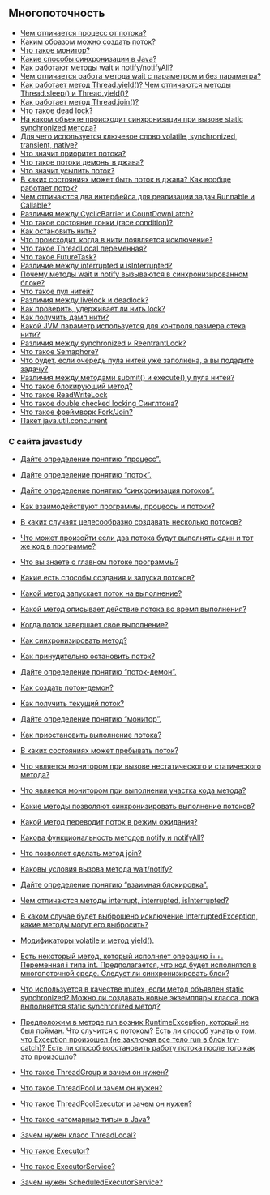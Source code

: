 ## Многопоточность


- <a href="">Чем отличается процесс от потока?</a> 
- <a href="">Каким образом можно создать поток?</a> 
- <a href="">Что такое монитор?</a> 
- <a href="">Какие способы синхронизации в Java?</a> 
- <a href="">Как работают методы wait и notify/notifyAll?</a> 
- <a href="">Чем отличается работа метода wait с параметром и без параметра?</a> 
- <a href="">Как работает метод Thread.yield()? Чем отличаются методы Thread.sleep() и Thread.yield()?</a> 
- <a href="">Как работает метод Thread.join()?</a> 
- <a href="">Что такое dead lock?</a> 
- <a href="">На каком объекте происходит синхронизация при вызове static synchronized метода?</a> 
- <a href="">Для чего используется ключевое слово volatile, synchronized, transient, native?</a> 
- <a href="">Что значит приоритет потока?</a> 
- <a href="">Что такое потоки демоны в джава?</a> 
- <a href="">Что значит усыпить поток?</a> 
- <a href="">В каких состояниях может быть поток в джава? Как вообще работает поток?</a> 
- <a href="">Чем отличаются два интерфейса для реализации задач Runnable и Callable?</a> 
- <a href="">Различия между CyclicBarrier и CountDownLatch?</a> 
- <a href="">Что такое состояние гонки (race condition)?</a> 
- <a href="">Как остановить нить?</a> 
- <a href="">Что происходит, когда в нити появляется исключение?</a> 
- <a href="">Что такое ThreadLocal переменная?</a> 
- <a href="">Что такое FutureTask?</a> 
- <a href="">Различие между interrupted и isInterrupted?</a> 
- <a href="">Почему методы wait и notify вызываются в синхронизированном блоке?</a> 
- <a href="">Что такое пул нитей?</a> 
- <a href="">Различия между livelock и deadlock?</a> 
- <a href="">Как проверить, удерживает ли нить lock?</a> 
- <a href="">Как получить дамп нити?</a> 
- <a href="">Какой JVM параметр используется для контроля размера стека нити?</a> 
- <a href="">Различия между synchronized и ReentrantLock?</a> 
- <a href="">Что такое Semaphore?</a> 
- <a href="">Что будет, если очередь пула нитей уже заполнена, а вы подадите задачу?</a> 
- <a href="">Различия между методами submit() и execute() у пула нитей?</a> 
- <a href="">Что такое блокирующий метод?</a> 
- <a href="">Что такое ReadWriteLock</a>
- <a href="">Что такое double checked locking Синглтона?</a>
- <a href="">Что такое фреймворк Fork/Join?</a>
- <a href="">Пакет java.util.concurrent</a>

### С сайта javastudy

- <a href="dajte_opredelenie_ponyatiyu_process.md">Дайте определение понятию “процесс”.</a>
- <a href="dajte_opredelenie_ponyatiyu_potok.md">Дайте определение понятию “поток”.</a>
- <a href="dajte_opredelenie_ponyatiyu_sinxronizaciya_potokov.md">Дайте определение понятию “синхронизация потоков”.</a>
- <a href="kak_vzaimodejstvuyut_programmy,_processy_i_potoki.md">Как взаимодействуют программы, процессы и потоки?</a>
- <a href="v_kakix_sluchayax_celesoobrazno_sozdavat_neskolko_potokov.md">В каких случаях целесообразно создавать несколько потоков?</a>
- <a href="chto_mozhet_proizojti_esli_dva_potoka_budut_vypolnyat_odin_i_tot_zhe_kod_v_programme.md">Что может произойти если два потока будут выполнять один и тот же код в программе?</a>
- <a href="chto_vy_znaete_o_glavnom_potoke_programmy.md">Что вы знаете о главном потоке программы?</a>
- <a href="kakie_est_sposoby_sozdaniya_i_zapuska_potokov.md">Какие есть способы создания и запуска потоков?</a>
- <a href="kakoj_metod_zapuskaet_potok_na_vypolnenie.md">Какой метод запускает поток на выполнение?</a>
- <a href="kakoj_metod_opisyvaet_dejstvie_potoka_vo_vremya_vypolneniya.md">Какой метод описывает действие потока во время выполнения?</a>
- <a href="kogda_potok_zavershaet_svoe_vypolnenie.md">Когда поток завершает свое выполнение?</a>
- <a href="kak_sinxronizirovat_metod.md">Как синхронизировать метод?</a>
- <a href="kak_prinuditelno_ostanovit_potok.md">Как принудительно остановить поток?</a>
- <a href="dajte_opredelenie_ponyatiyu_potok-demon.md">Дайте определение понятию “поток-демон”.</a>
- <a href="kak_sozdat_potok-demon.md">Как создать поток-демон?</a>
- <a href="kak_poluchit_tekushhij_potok.md">Как получить текущий поток?</a>
- <a href="dajte_opredelenie_ponyatiyu_monitor.md">Дайте определение понятию “монитор”.</a>
- <a href="kak_priostanovit_vypolnenie_potoka.md">Как приостановить выполнение потока?</a>
- <a href="v_kakix_sostoyaniyax_mozhet_prebyvat_potok.md">В каких состояниях может пребывать поток?</a>
- <a href="chto_yavlyaetsya_monitorom_pri_vyzove_nestaticheskogo_i_staticheskogo_metoda.md">Что является монитором при вызове нестатического и статического метода?</a>
- <a href="chto_yavlyaetsya_monitorom_pri_vypolnenii_uchastka_koda_metoda.md">Что является монитором при выполнении участка кода метода?</a>
- <a href="kakie_metody_pozvolyayut_sinxronizirovat_vypolnenie_potokov.md">Какие методы позволяют синхронизировать выполнение потоков?</a>
- <a href="kakoj_metod_perevodit_potok_v_rezhim_ozhidaniya.md">Какой метод переводит поток в режим ожидания?</a>
- <a href="kakova_funkcionalnost_metodov_notify_i_notifyall.md">Какова функциональность методов notify и notifyAll?</a>
- <a href="chto_pozvolyaet_sdelat_metod_join.md">Что позволяет сделать метод join?</a>
- <a href="kakovy_usloviya_vyzova_metoda_wait_notify.md">Каковы условия вызова метода wait/notify?</a>
- <a href="dajte_opredelenie_ponyatiyu_vzaimnaya_blokirovka.md">Дайте определение понятию “взаимная блокировка”.</a>
- <a href="chem_otlichayutsya_metody_interrupt_interrupted_isinterrupted.md">Чем отличаются методы interrupt, interrupted, isInterrupted?</a>
- <a href="v_kakom_sluchae_budet_vybrosheno_isklyuchenie_interruptedexception.md">В каком случае будет выброшено исключение InterruptedException, какие методы могут его выбросить?</a>
- <a href="modifikatory_volatile_i_metod_yield.md">Модификаторы volatile и метод yield().</a>
- <a href="est_nekotoryj_metod_kotoryj_ispolnyaet_operaciyu_i++.md">Есть некоторый метод, который исполняет операцию i++. Переменная i типа int. Предполагается, что код будет исполнятся в многопоточной среде. Следует ли синхронизировать блок?</a>
- <a href="chto_ispolzuetsya_v_kachestve_mutex_esli_metod_obyavlen_static_synchronized.md">Что используется в качестве mutex, если метод объявлен static synchronized? Можно ли создавать новые экземпляры класса, пока выполняется static synchronized метод?</a>
- <a href="predpolozhim_v_metode_run_voznik_runtimeexception.md">Предположим в методе run возник RuntimeException, который не был пойман. Что случится с потоком? Есть ли способ узнать о том, что Exception произошел (не заключая все тело run в блок try-catch)? Есть ли способ восстановить работу потока после того как это произошло?</a>
- <a href="chto_takoe_threadgroup_i_zachem_on_nuzhen.md">Что такое ThreadGroup и зачем он нужен?</a>
- <a href="chto_takoe_threadpool_i_zachem_on_nuzhen.md">Что такое ThreadPool и зачем он нужен?</a>




- <a href="chto_takoe_threadpoolexecutor_i_zachem_on_nuzhen.md">Что такое ThreadPoolExecutor и зачем он нужен?</a>
- <a href="">Что такое «атомарные типы» в Java?</a>
- <a href="">Зачем нужен класс ThreadLocal?</a>
- <a href="">Что такое Executor?</a>
- <a href="">Что такое ExecutorService?</a>
- <a href="">Зачем нужен ScheduledExecutorService?</a>

